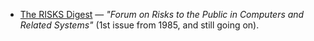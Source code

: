 - [The RISKS Digest](http://catless.ncl.ac.uk/Risks/) — _"Forum on Risks to the Public in Computers and Related Systems"_ (1st issue from 1985, and still going on).
